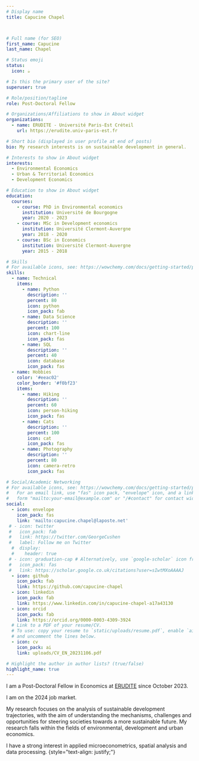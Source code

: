```yaml
---
# Display name
title: Capucine Chapel



# Full name (for SEO)
first_name: Capucine
last_name: Chapel

# Status emoji
status:
  icon: ☕️

# Is this the primary user of the site?
superuser: true

# Role/position/tagline
role: Post-Doctoral Fellow

# Organizations/Affiliations to show in About widget
organizations:
  - name: ERUDITE - Université Paris-Est Créteil
    url: https://erudite.univ-paris-est.fr

# Short bio (displayed in user profile at end of posts)
bio: My research interests is on sustainable development in general.

# Interests to show in About widget
interests:
  - Environmental Economics
  - Urban & Territorial Economics
  - Development Economics

# Education to show in About widget
education:
  courses:
    - course: PhD in Environmental economics
      institution: Université de Bourgogne
      year: 2020 - 2023
    - course: MSc in Development economics
      institution: Université Clermont-Auvergne
      year: 2018 - 2020
    - course: BSc in Economics
      institution: Université Clermont-Auvergne
      year: 2015 - 2018

# Skills
# For available icons, see: https://wowchemy.com/docs/getting-started/page-builder/#icons
skills:
  - name: Technical
    items:
      - name: Python
        description: ''
        percent: 80
        icon: python
        icon_pack: fab
      - name: Data Science
        description: ''
        percent: 100
        icon: chart-line
        icon_pack: fas
      - name: SQL
        description: ''
        percent: 40
        icon: database
        icon_pack: fas
  - name: Hobbies
    color: '#eeac02'
    color_border: '#f0bf23'
    items:
      - name: Hiking
        description: ''
        percent: 60
        icon: person-hiking
        icon_pack: fas
      - name: Cats
        description: ''
        percent: 100
        icon: cat
        icon_pack: fas
      - name: Photography
        description: ''
        percent: 80
        icon: camera-retro
        icon_pack: fas

# Social/Academic Networking
# For available icons, see: https://wowchemy.com/docs/getting-started/page-builder/#icons
#   For an email link, use "fas" icon pack, "envelope" icon, and a link in the
#   form "mailto:your-email@example.com" or "/#contact" for contact widget.
social:
  - icon: envelope
    icon_pack: fas
    link: 'mailto:capucine.chapel@laposte.net'
 # - icon: twitter
 #   icon_pack: fab
 #   link: https://twitter.com/GeorgeCushen
 #   label: Follow me on Twitter
  #  display:
  #    header: true
 # - icon: graduation-cap # Alternatively, use `google-scholar` icon from `ai` icon pack
 #   icon_pack: fas
 #   link: https://scholar.google.co.uk/citations?user=sIwtMXoAAAAJ
  - icon: github
    icon_pack: fab
    link: https://github.com/capucine-chapel
  - icon: linkedin
    icon_pack: fab
    link: https://www.linkedin.com/in/capucine-chapel-a17a43130
  - icon: orcid
    icon_pack: fab
    link: https://orcid.org/0000-0003-4309-3924
  # Link to a PDF of your resume/CV.
  # To use: copy your resume to `static/uploads/resume.pdf`, enable `ai` icons in `params.yaml`,
  # and uncomment the lines below.
  - icon: cv
    icon_pack: ai
    link: uploads/CV_EN_20231106.pdf

# Highlight the author in author lists? (true/false)
highlight_name: true
---
```


I am a Post-Doctoral Fellow in Economics at [ERUDITE](https://erudite.univ-paris-est.fr/) since October 2023.

I am on the 2024 job market.

My research focuses on the analysis of sustainable development trajectories, with the aim of understanding the mechanisms, challenges and opportunities for steering societies towards a more sustainable future. My research falls within the fields of environmental, development and urban economics.

I have a strong interest in applied microeconometrics, spatial analysis and data processing.
{style="text-align: justify;"}
